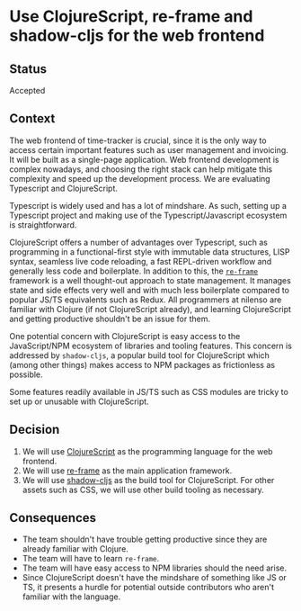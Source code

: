# Use ClojureScript, re-frame and shadow-cljs for the web frontend

## Status

Accepted

## Context
The web frontend of time-tracker is crucial, since it is the only way to access certain important features such as user management and invoicing. It will be built as a single-page application. Web frontend development is complex nowadays, and choosing the right stack can help mitigate this complexity and speed up the development process. We are evaluating Typescript and ClojureScript.  

Typescript is widely used and has a lot of mindshare. As such, setting up a Typescript project and making use of the Typescript/Javascript ecosystem is straightforward. 

ClojureScript offers a number of advantages over Typescript, such as programming in a functional-first style with immutable data structures, LISP syntax, seamless live code reloading, a fast REPL-driven workflow and generally less code and boilerplate. In addition to this, the [`re-frame`](http://day8.github.io/re-frame/) framework is a well thought-out approach to state management. It manages state and side effects very well and with much less boilerplate compared to popular JS/TS equivalents such as Redux. All programmers at nilenso are familiar with Clojure (if not ClojureScript already), and learning ClojureScript and getting productive shouldn't be an issue for them.

One potential concern with ClojureScript is easy access to the JavaScript/NPM ecosystem of libraries and tooling features. This concern is addressed by `shadow-cljs`, a popular build tool for ClojureScript which (among other things) makes access to NPM packages as frictionless as possible. 

Some features readily available in JS/TS such as CSS modules are tricky to set up or unusable with ClojureScript.

## Decision
1. We will use [ClojureScript](https://clojurescript.org/) as the programming language for the web frontend.
2. We will use [re-frame](http://day8.github.io/re-frame/) as the main application framework.
3. We will use [shadow-cljs](http://shadow-cljs.org/) as the build tool for ClojureScript. For other assets such as CSS, we will use other build tooling as necessary.

## Consequences
- The team shouldn't have trouble getting productive since they are already familiar with Clojure.
- The team will have to learn `re-frame`.
- The team will have easy access to NPM libraries should the need arise.
- Since ClojureScript doesn't have the mindshare of something like JS or TS, it presents a hurdle for potential outside contributors who aren't familiar with the language. 
